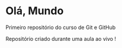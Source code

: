 # Olá, Mundo
 Primeiro repositório do curso de Git e GitHub

Repositório criado durante uma aula ao vivo !